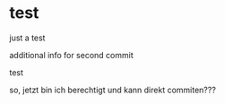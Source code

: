 test
====

just a test

additional info for second commit

test

so, jetzt bin ich berechtigt und kann direkt commiten???
